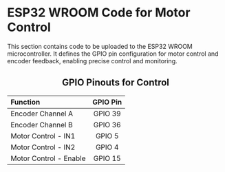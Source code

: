 # ESP32 WROOM Code for Motor Control
This section contains code to be uploaded to the ESP32 WROOM microcontroller. It defines the GPIO pin configuration for motor control and encoder feedback, enabling precise control and monitoring.


<div align="center">

## GPIO Pinouts for Control


| Function | GPIO Pin |
| :-------- | :--------: |
| Encoder Channel A |	GPIO 39
| Encoder Channel B	| GPIO 36
| Motor Control - IN1 | GPIO 5
| Motor Control - IN2 | GPIO 4
| Motor Control - Enable | GPIO 15
</div>